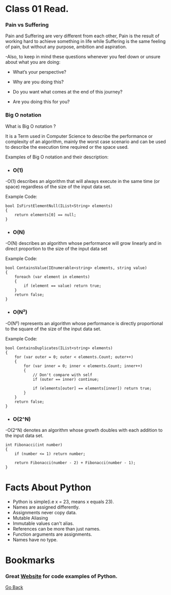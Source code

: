 # Class 01 Read.

### Pain vs Suffering

Pain and Suffering are very different from each other, Pain is the result of working hard to achieve something in life while Suffering is the same feeling of pain, but without any purpose, ambition and aspiration.

-Also, to keep in mind these questions whenever you feel down or unsure about what you are doing:

* What’s your perspective?

* Why are you doing this?

* Do you want what comes at the end of this journey?

* Are you doing this for you?


### Big O notation

What is Big O notation ?

It is a Term used in Computer Science to describe the performance or complexity of an algorithm, mainly the worst case scenario and can be used to describe the execution time required or the space used.

Examples of Big O notation and their description:

* ### O(1)

-O(1) describes an algorithm that will always execute in the same time (or space) regardless of the size of the input data set.

Example Code:
```
bool IsFirstElementNull(IList<String> elements)
{
    return elements[0] == null;
}
```

* ### O(N)

-O(N) describes an algorithm whose performance will grow linearly and in direct proportion to the size of the input data set

Example Code:
```
bool ContainsValue(IEnumerable<string> elements, string value)
{
    foreach (var element in elements)
    {
        if (element == value) return true; 
    }     
    return false; 
}
```

* ### O(N²)

-O(N²) represents an algorithm whose performance is directly proportional to the square of the size of the input data set.

Example Code:
```
bool ContainsDuplicates(IList<string> elements)
{
    for (var outer = 0; outer < elements.Count; outer++) 
    {
        for (var inner = 0; inner < elements.Count; inner++) 
        { 
            // Don't compare with self 
            if (outer == inner) continue;             
            
            if (elements[outer] == elements[inner]) return true; 
        }
    }    
    return false;
}
```


* ### O(2^N)

-O(2^N) denotes an algorithm whose growth doubles with each addition to the input data set. 

```
int Fibonacci(int number)
{
    if (number <= 1) return number;
       
    return Fibonacci(number - 2) + Fibonacci(number - 1); 
}
```

# Facts About Python

* Python is simple(i.e x = 23, means x equals 23).
* Names are assigned differently.
* Assignments never copy data.
* Mutable Aliasing
* Immutable values can't alias.
* References can be more than just names.
* Function arguments are assignments.
* Names have no type.



# Bookmarks

### Great [Website](https://pymotw.com/3/index.html) for code examples of Python.








[Go Back](https://musaabshalaldeh.github.io/reading-notes/)